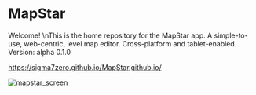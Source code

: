 # MapStar
Welcome! 
\nThis is the home repository for the MapStar app. 
A simple-to-use, web-centric,  level map editor.
Cross-platform and tablet-enabled.
Version: alpha 0.1.0

https://sigma7zero.github.io/MapStar.github.io/

![mapstar_screen](https://github.com/user-attachments/assets/a5d89384-6c9f-4397-964c-653be7885573)

